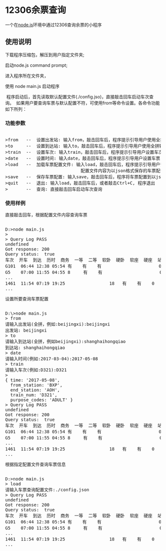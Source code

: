 # 12306余票查询

一个在[node.js](https://nodejs.org/)环境中通过12306查询余票的小程序

## 使用说明 


  下载程序压缩包，解压到用户指定文件夹;
  
  启动node.js command prompt;
  
  进入程序所在文件夹，
  
  使用 node main.js 启动程序
  
  程序启动后，首先读取默认配置文件(./config.jso)，直接敲击回车启动车次查询。
  如果用户要查询车票与默认配置不符，可使用from等命令设置。各命令功能如下所列：


### 功能参数
<pre> 
>from   --  设置出发站: 输入from，敲击回车后，程序提示引导用户使用全拼输入法设置车票出发站
>to     --  设置到达站: 输入to，敲击回车后，程序提示引导用户使用全拼输入法设置车票到达站
>train  --  设置车次: 输入train，敲击回车后，程序提示引导用户设置车次
>date   --  设置时间: 输入date，敲击回车后，程序提示引导用户设置车票日期
>load   --  加载车票配置文件: 输入load，敲击回车后，程序提示引导用户设置车票配置文件,程序根据配置文件直接查询
                             配置文件内容为以json格式保存的车票配置，参见config.json.
>save   --  保存车票配置: 输入save，敲击回车后，程序将车票配置到以json格式保存到当前文件夹中名为config.json的配置文件中
>quit   --  退出: 输入load，敲击回车后，或者敲击Ctrl+C, 程序退出
>       --  查询: 直接敲击回车启动车次查询
</pre> 

### 使用样例

直接敲击回车，根据配置文件内容查询车票
<pre> 
D:>node main.js
> 
> Query Log PASS
undefined
Got response: 200
Query status:  true
车次  开车  到达  历时  商务  一等  二等  软卧  硬卧  软座  硬座  站票
G101  06:44 12:38 05:54 有    有    有                      0
G5    07:00 11:55 04:55 8     有    有                      0
...
1461  11:54 07:19 19:25                 18   有    有    0     有
...   
</pre> 

设置所要查询车票配置

<pre>  
D:\>node main.js
> from
请输入出发站(全拼，例如:beijingxi):beijingxi
出发站: beijingxi
> to
请输入到达站(全拼，例如beijingxi):shanghaihongqiao
到达站: shanghaihongqiao
> date
请输入时间(例如:2017-03-04):2017-05-08
> train
请输入车次(例如:D321):D321
>
{ time: '2017-05-08',
  from_station: 'BXP',
  end_station: 'AOH',
  train_num: 'D321',
  purpose_codes: 'ADULT' }
> Query Log PASS
undefined
Got response: 200
Query status:  true
车次  开车  到达  历时  商务  一等  二等  软卧  硬卧  软座  硬座  站票
G101  06:44 12:38 05:54 有    有    有                      0
G5    07:00 11:55 04:55 8     有    有                      0
...
1461  11:54 07:19 19:25                 18   有    有    0     有
...   
</pre> 

根据指定配置文件查询车票信息
<pre> 
D:>node main.js
> load
请输入车票查询配置文件:./config.json
> Query Log PASS
undefined
Got response: 200
Query status:  true
车次  开车  到达  历时  商务  一等  二等  软卧  硬卧  软座  硬座  站票
G101  06:44 12:38 05:54 有    有    有                      0
G5    07:00 11:55 04:55 8     有    有                      0
...
1461  11:54 07:19 19:25                 18   有    有    0     有
...   
</pre> 

